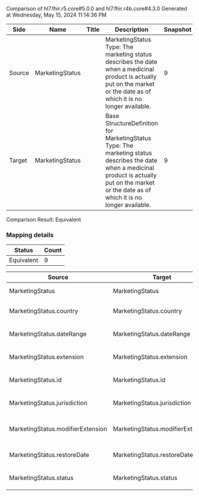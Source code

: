 Comparison of hl7.fhir.r5.core#5.0.0 and hl7.fhir.r4b.core#4.3.0
Generated at Wednesday, May 15, 2024 11:14:36 PM

| Side | Name | Title | Description | Snapshot | Differential |
| --- | --- | --- | --- | --- | --- |
| Source | MarketingStatus |  | MarketingStatus Type: The marketing status describes the date when a medicinal product is actually put on the market or the date as of which it is no longer available. | 9 | 6 |
| Target | MarketingStatus |  | Base StructureDefinition for MarketingStatus Type: The marketing status describes the date when a medicinal product is actually put on the market or the date as of which it is no longer available. | 9 | 6 |


Comparison Result: Equivalent


### Mapping details

| Status | Count |
| ------ | ----- |
Equivalent | 9 |


| Source | Target | Status | Message |
| ------ | ------ | ------ | ------- |
| MarketingStatus | MarketingStatus | Equivalent | R5 `MarketingStatus` maps as Equivalent to R4B `MarketingStatus` |
| MarketingStatus.country | MarketingStatus.country | Equivalent | R5 `MarketingStatus.country` maps as Equivalent to R4B `MarketingStatus.country` |
| MarketingStatus.dateRange | MarketingStatus.dateRange | Equivalent | R5 `MarketingStatus.dateRange` maps as Equivalent to R4B `MarketingStatus.dateRange` |
| MarketingStatus.extension | MarketingStatus.extension | Equivalent | R5 `MarketingStatus.extension` maps as Equivalent to R4B `MarketingStatus.extension` |
| MarketingStatus.id | MarketingStatus.id | Equivalent | R5 `MarketingStatus.id` maps as Equivalent to R4B `MarketingStatus.id` |
| MarketingStatus.jurisdiction | MarketingStatus.jurisdiction | Equivalent | R5 `MarketingStatus.jurisdiction` maps as Equivalent to R4B `MarketingStatus.jurisdiction` |
| MarketingStatus.modifierExtension | MarketingStatus.modifierExtension | Equivalent | R5 `MarketingStatus.modifierExtension` maps as Equivalent to R4B `MarketingStatus.modifierExtension` |
| MarketingStatus.restoreDate | MarketingStatus.restoreDate | Equivalent | R5 `MarketingStatus.restoreDate` maps as Equivalent to R4B `MarketingStatus.restoreDate` |
| MarketingStatus.status | MarketingStatus.status | Equivalent | R5 `MarketingStatus.status` maps as Equivalent to R4B `MarketingStatus.status` |

